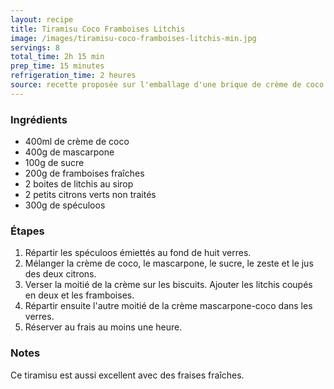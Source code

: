 ```yaml
---
layout: recipe
title: Tiramisu Coco Framboises Litchis
image: /images/tiramisu-coco-framboises-litchis-min.jpg
servings: 8
total_time: 2h 15 min
prep_time: 15 minutes
refrigeration_time: 2 heures
source: recette proposée sur l'emballage d'une brique de crème de coco Kara
---
```


### Ingrédients
- 400ml de crème de coco
- 400g de mascarpone
- 100g de sucre
- 200g de framboises fraîches
- 2 boites de litchis au sirop
- 2 petits citrons verts non traités
- 300g de spéculoos

### Étapes
1. Répartir les spéculoos émiettés au fond de huit verres.
2. Mélanger la crème de coco, le mascarpone, le sucre, le zeste et le jus des deux citrons.
3. Verser la moitié de la crème sur les biscuits. Ajouter les litchis coupés en deux et les framboises.
4. Répartir ensuite l'autre moitié de la crème mascarpone-coco dans les verres.
5. Réserver au frais au moins une heure.

### Notes
Ce tiramisu est aussi excellent avec des fraises fraîches. 
